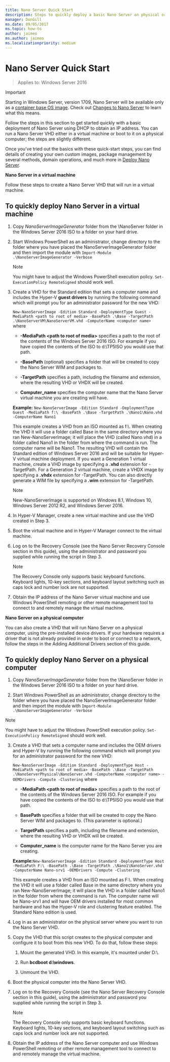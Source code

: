 ```yaml
---
title: Nano Server Quick Start
description: Steps to quickly deploy a basic Nano Server on physical or virtual machines
manager: DonGill
ms.date: 09/05/2017
ms.topic: how-to
author: jaimeo
ms.author: jaimeo
ms.localizationpriority: medium
---
```

# Nano Server Quick Start

>Applies to: Windows Server 2016

> [!IMPORTANT]
> Starting in Windows Server, version 1709, Nano Server will be available only as a [container base OS image](/virtualization/windowscontainers/quick-start/using-insider-container-images#install-base-container-image). Check out [Changes to Nano Server](nano-in-semi-annual-channel.md) to learn what this means.

Follow the steps in this section to get started quickly with a basic deployment of Nano Server using DHCP to obtain an IP address. You can run a Nano Server VHD either in a virtual machine or boot to it on a physical computer; the steps are slightly different.

Once you've tried out the basics with these quick-start steps, you can find details of creating your own custom images, package management by several methods, domain operations, and much more in [Deploy Nano Server](Deploy-Nano-Server.md).

**Nano Server in a virtual machine**

Follow these steps to create a Nano Server VHD that will run in a virtual machine.

## To quickly deploy Nano Server in a virtual machine

1. Copy *NanoServerImageGenerator* folder from the \NanoServer folder in the Windows Server 2016 ISO to a folder on your hard drive.

2. Start Windows PowerShell as an administrator, change directory to the folder where you have placed the NanoServerImageGenerator folder and then import the module with `Import-Module .\NanoServerImageGenerator -Verbose`
   >[!NOTE]
   >You might have to adjust the Windows PowerShell execution policy. `Set-ExecutionPolicy RemoteSigned` should work well.

3. Create a VHD for the Standard edition that sets a computer name and includes the Hyper-V **guest drivers** by running the following command which will prompt you for an administrator password for the new VHD:

   `New-NanoServerImage -Edition Standard -DeploymentType Guest -MediaPath <path to root of media> -BasePath .\Base -TargetPath .\NanoServerVM\NanoServerVM.vhd -ComputerName <computer name>` where

   -   **-MediaPath <path to root of media\>** specifies a path to the root of the contents of the Windows Server 2016 ISO. For example if you have copied the contents of the ISO to d:\TP5ISO you would use that path.

   -   **-BasePath** (optional) specifies a folder that will be created to copy the Nano Server WIM and packages to.

   -   **-TargetPath** specifies a path, including the filename and extension, where the resulting VHD or VHDX will be created.

   -   **Computer_name** specifies the computer name that the Nano Server virtual machine you are creating will have.

   **Example:** `New-NanoServerImage -Edition Standard -DeploymentType Guest -MediaPath f:\ -BasePath .\Base -TargetPath .\Nano1\Nano.vhd -ComputerName Nano1`

   This example creates a VHD from an ISO mounted as f:\\. When creating the VHD it will use a folder called Base in the same directory where you ran New-NanoServerImage; it will place the VHD (called Nano.vhd) in a folder called Nano1 in the folder from where the command is run. The computer name will be Nano1. The resulting VHD will contain the Standard edition of Windows Server 2016 and will be suitable for Hyper-V virtual machine deployment. If you want a Generation 1 virtual machine, create a VHD image by specifying a  **.vhd** extension for -TargetPath. For a Generation 2 virtual machine, create a VHDX image by specifying a  **.vhdx** extension for -TargetPath. You can also directly generate a WIM file by specifying a **.wim** extension for -TargetPath.

   > [!NOTE]
   > New-NanoServerImage is supported on Windows 8.1, Windows 10, Windows Server 2012 R2, and Windows Server 2016.

4. In Hyper-V Manager, create a new virtual machine and use the VHD created in Step 3.

5. Boot the virtual machine and in Hyper-V Manager connect to the virtual machine.

6. Log on to the Recovery Console (see the Nano Server Recovery Console section in this guide), using the administrator and password you supplied while running the script in Step 3.
   > [!NOTE]
   > The Recovery Console only supports basic keyboard functions. Keyboard lights, 10-key sections, and keyboard layout switching such as caps lock and number lock are not supported.

7. Obtain the IP address of the Nano Server virtual machine and use Windows PowerShell remoting or other remote management tool to connect to and remotely manage the virtual machine.

**Nano Server on a physical computer**

You can also create a VHD that will run Nano Server on a physical computer, using the pre-installed device drivers. If your hardware requires a driver that is not already provided in order to boot or connect to a network, follow the steps in the Adding Additional Drivers section of this guide.

## To quickly deploy Nano Server on a physical computer

1.  Copy *NanoServerImageGenerator* folder from the \NanoServer folder in the Windows Server 2016 ISO to a folder on your hard drive.

2.  Start Windows PowerShell as an administrator, change directory to the folder where you have placed the NanoServerImageGenerator folder and then import the module with `Import-Module .\NanoServerImageGenerator -Verbose`

>[!NOTE]
>You might have to adjust the Windows PowerShell execution policy. `Set-ExecutionPolicy RemoteSigned` should work well.

3. Create a VHD that sets a computer name and includes the OEM drivers and Hyper-V by running the following command which will prompt you for an administrator password for the new VHD:

   `New-NanoServerImage -Edition Standard -DeploymentType Host -MediaPath <path to root of media> -BasePath .\Base -TargetPath .\NanoServerPhysical\NanoServer.vhd -ComputerName <computer name> -OEMDrivers -Compute -Clustering` where

   -   **-MediaPath <path to root of media\>** specifies a path to the root of the contents of the Windows Server 2016 ISO. For example if you have copied the contents of the ISO to d:\TP5ISO you would use that path.

   -   **BasePath** specifies a folder that will be created to copy the Nano Server WIM and packages to. (This parameter is optional.)

   -   **TargetPath** specifies a path, including the filename and extension, where the resulting VHD or VHDX will be created.

   -   **Computer_name** is the computer name for the Nano Server you are creating.

   **Example:**`New-NanoServerImage -Edition Standard -DeploymentType Host -MediaPath F:\ -BasePath .\Base -TargetPath .\Nano1\NanoServer.vhd -ComputerName Nano-srv1 -OEMDrivers -Compute -Clustering`

   This example creates a VHD from an ISO mounted as F:\\. When creating the VHD it will use a folder called Base in the same directory where you ran New-NanoServerImage; it will place the VHD in a folder called Nano1 in the folder from where the command is run. The computer name will be Nano-srv1 and will have OEM drivers installed for most common hardware and has the Hyper-V role and clustering feature enabled. The Standard Nano edition is used.

4. Log in as an administrator on the physical server where you want to run the Nano Server VHD.

5. Copy the VHD that this script creates to the physical computer and configure it to boot from this new VHD. To do that, follow these steps:

   1.  Mount the generated VHD. In this example, it's mounted under D:\\.

   2.  Run **bcdboot d:\windows**.

   3.  Unmount the VHD.

6. Boot the physical computer into the Nano Server VHD.

7. Log on to the Recovery Console (see the Nano Server Recovery Console section in this guide), using the administrator and password you supplied while running the script in Step 3.
   > [!NOTE]
   > The Recovery Console only supports basic keyboard functions. Keyboard lights, 10-key sections, and keyboard layout switching such as caps lock and number lock are not supported.

8. Obtain the IP address of the Nano Server computer and use Windows PowerShell remoting or other remote management tool to connect to and remotely manage the virtual machine.
